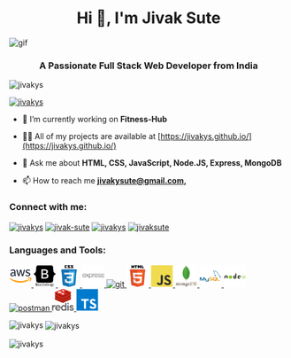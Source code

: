 <h1 align="center">Hi 👋, I'm Jivak Sute</h1>

<img src="https://camo.githubusercontent.com/0e72b7e74363e294028ba98d083cc376fe52ad53c14263ac7a287e750e7f2d89/68747470733a2f2f7465637861722e696f2f626c6f672f77702d636f6e74656e742f75706c6f6164732f323032332f30332f63643539643632366463383633393766653435303830653665396337303237642e676966" alt="gif" />

<h3 align="center">A Passionate Full Stack Web Developer from India</h3>

<p align="left"> <img src="https://komarev.com/ghpvc/?username=jivakys&label=Profile%20views&color=0e75b6&style=flat" alt="jivakys" /> </p>

<p align="left"> <a href="https://github.com/ryo-ma/github-profile-trophy"><img src="https://github-profile-trophy.vercel.app/?username=jivakys" alt="jivakys" /></a> </p>

- 🔭 I’m currently working on **Fitness-Hub**

- 👨‍💻 All of my projects are available at [https://jivakys.github.io/](https://jivakys.github.io/)

- 💬 Ask me about **HTML, CSS, JavaScript, Node.JS, Express, MongoDB**

- 📫 How to reach me **jivakysute@gmail.com,**

<h3 align="left">Connect with me:</h3>
<p align="left">
<a href="https://codepen.io/jivakys" target="blank"><img align="center" src="https://raw.githubusercontent.com/rahuldkjain/github-profile-readme-generator/master/src/images/icons/Social/codepen.svg" alt="jivakys" height="30" width="40" /></a>
<a href="https://linkedin.com/in/jivak-sute" target="blank"><img align="center" src="https://raw.githubusercontent.com/rahuldkjain/github-profile-readme-generator/master/src/images/icons/Social/linked-in-alt.svg" alt="jivak-sute" height="30" width="40" /></a>
<a href="https://codesandbox.com/jivakys" target="blank"><img align="center" src="https://raw.githubusercontent.com/rahuldkjain/github-profile-readme-generator/master/src/images/icons/Social/codesandbox.svg" alt="jivakys" height="30" width="40" /></a>
<a href="https://fb.com/jivaksute" target="blank"><img align="center" src="https://raw.githubusercontent.com/rahuldkjain/github-profile-readme-generator/master/src/images/icons/Social/facebook.svg" alt="jivaksute" height="30" width="40" /></a>
</p>

<h3 align="left">Languages and Tools:</h3>
<p align="left"> <a href="https://aws.amazon.com" target="_blank" rel="noreferrer"> <img src="https://raw.githubusercontent.com/devicons/devicon/master/icons/amazonwebservices/amazonwebservices-original-wordmark.svg" alt="aws" width="40" height="40"/> </a> <a href="https://getbootstrap.com" target="_blank" rel="noreferrer"> <img src="https://raw.githubusercontent.com/devicons/devicon/master/icons/bootstrap/bootstrap-plain-wordmark.svg" alt="bootstrap" width="40" height="40"/> </a> <a href="https://www.w3schools.com/css/" target="_blank" rel="noreferrer"> <img src="https://raw.githubusercontent.com/devicons/devicon/master/icons/css3/css3-original-wordmark.svg" alt="css3" width="40" height="40"/> </a> <a href="https://expressjs.com" target="_blank" rel="noreferrer"> <img src="https://raw.githubusercontent.com/devicons/devicon/master/icons/express/express-original-wordmark.svg" alt="express" width="40" height="40"/> </a> <a href="https://git-scm.com/" target="_blank" rel="noreferrer"> <img src="https://www.vectorlogo.zone/logos/git-scm/git-scm-icon.svg" alt="git" width="40" height="40"/> </a> <a href="https://www.w3.org/html/" target="_blank" rel="noreferrer"> <img src="https://raw.githubusercontent.com/devicons/devicon/master/icons/html5/html5-original-wordmark.svg" alt="html5" width="40" height="40"/> </a> <a href="https://developer.mozilla.org/en-US/docs/Web/JavaScript" target="_blank" rel="noreferrer"> <img src="https://raw.githubusercontent.com/devicons/devicon/master/icons/javascript/javascript-original.svg" alt="javascript" width="40" height="40"/> </a> <a href="https://www.mongodb.com/" target="_blank" rel="noreferrer"> <img src="https://raw.githubusercontent.com/devicons/devicon/master/icons/mongodb/mongodb-original-wordmark.svg" alt="mongodb" width="40" height="40"/> </a> <a href="https://www.mysql.com/" target="_blank" rel="noreferrer"> <img src="https://raw.githubusercontent.com/devicons/devicon/master/icons/mysql/mysql-original-wordmark.svg" alt="mysql" width="40" height="40"/> </a> <a href="https://nodejs.org" target="_blank" rel="noreferrer"> <img src="https://raw.githubusercontent.com/devicons/devicon/master/icons/nodejs/nodejs-original-wordmark.svg" alt="nodejs" width="40" height="40"/> </a> <a href="https://postman.com" target="_blank" rel="noreferrer"> <img src="https://www.vectorlogo.zone/logos/getpostman/getpostman-icon.svg" alt="postman" width="40" height="40"/> </a> <a href="https://redis.io" target="_blank" rel="noreferrer"> <img src="https://raw.githubusercontent.com/devicons/devicon/master/icons/redis/redis-original-wordmark.svg" alt="redis" width="40" height="40"/> </a> <a href="https://www.typescriptlang.org/" target="_blank" rel="noreferrer"> <img src="https://raw.githubusercontent.com/devicons/devicon/master/icons/typescript/typescript-original.svg" alt="typescript" width="40" height="40"/> </a> </p>

<p><img align="left" src="https://github-readme-stats.vercel.app/api/top-langs?username=jivakys&show_icons=true&locale=en&layout=compact" alt="jivakys" /></p>

<p>&nbsp;<img align="center" src="https://github-readme-stats.vercel.app/api?username=jivakys&show_icons=true&locale=en" alt="jivakys" /></p>

<p><img align="center" src="https://github-readme-streak-stats.herokuapp.com/?user=jivakys&" alt="jivakys" /></p>
